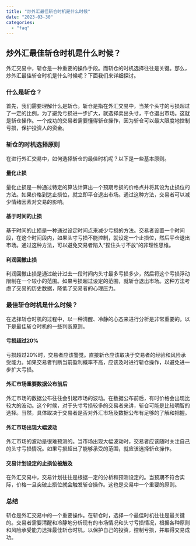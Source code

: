 ```yaml
---
title: "炒外汇最佳斩仓时机是什么时候"
date: "2023-03-30"
categories: 
  - "faq"
---
```


## 炒外汇最佳斩仓时机是什么时候？

外汇交易中，斩仓是一种重要的操作手段。而斩仓的时机选择往往是关键。那么，炒外汇最佳斩仓时机是什么时候呢？下面我们来详细探讨。

### 什么是斩仓？

首先，我们需要理解什么是斩仓。斩仓是指在外汇交易中，当某个头寸的亏损超过了一定的比例，为了避免亏损进一步扩大，就选择卖出头寸，平仓退出市场。这就是斩仓操作。一个成功的交易者需要懂得斩仓操作，因为斩仓可以最大限度地控制亏损，保护投资人的资金。

### 斩仓的时机选择原则

在进行外汇交易中，如何选择斩仓的最佳时机呢？以下是一些基本原则。

#### 量化止损

量化止损是一种通过特定的算法计算出一个预期亏损的价格点并将其设为止损位的方法。如果价格到达止损位，就立即平仓退出市场。通过这种方法，交易者可以减少情绪因素对交易的影响。

#### 基于时间的止损

基于时间的止损是一种通过设定时间点来减少亏损的方法。交易者设置一个时间段，在这个时间段内，如果头寸亏损不能控制，就设定一个止损位，然后平仓退出市场。通过这种方法，可以避免交易者陷入“捏住头寸不放”的非理性思维。

#### 利润回撤止损

利润回撤止损是通过统计过去一段时间内头寸最多亏损多少，然后将这个亏损浮动限制在一个较小的范围。如果亏损超过设定的范围，就斩仓退出市场。这种方法考虑了交易的历史数据，降低了交易者的心理压力。

### 最佳斩仓时机是什么时候？

在选择斩仓时机的过程中，以一种清醒、冷静的心态来进行分析是非常重要的。以下是最佳斩仓时机的一些判断原则。

#### 亏损超过20%

亏损超过20%时，交易者应该警觉。直接斩仓应该取决于交易者的经验和风险承受能力。如果交易者判断当前盈利概率不高，应该及时进行斩仓操作，以避免进一步扩大亏损。

#### 外汇市场重要数据公布前后

外汇市场的数据公布往往会引起市场的波动。在数据公布前后，有时价格会出现比较大的波动。这个时候，对于头寸亏损较多的交易者来讲，斩仓可能是比较明智的选择。当然，具体取决于交易者是否对外汇市场及数据公布有足够的了解和把握。

#### 外汇市场出现大幅波动

外汇市场的波动是很难预测的。当市场出现大幅波动时，交易者应该随时关注自己的头寸亏损情况。如果亏损超出了能够承受的范围，就应该选择斩仓操作。

#### 交易计划设定的止损位被触及

在外汇交易中，交易计划往往是根据一定的分析和预测设定的。当预期不符合实际，价格一旦突破止损位就会触发斩仓操作。这也是交易中一个重要的原则。

### 总结

斩仓是外汇交易中的一个重要操作。在斩仓时，选择一个最佳时机往往是最关键的。交易者需要清醒和冷静地分析现有的市场情况和头寸亏损情况，根据各种原则和风险承受能力选择最佳斩仓时机，以保护自己的投资，控制亏损，并取得交易成功。
